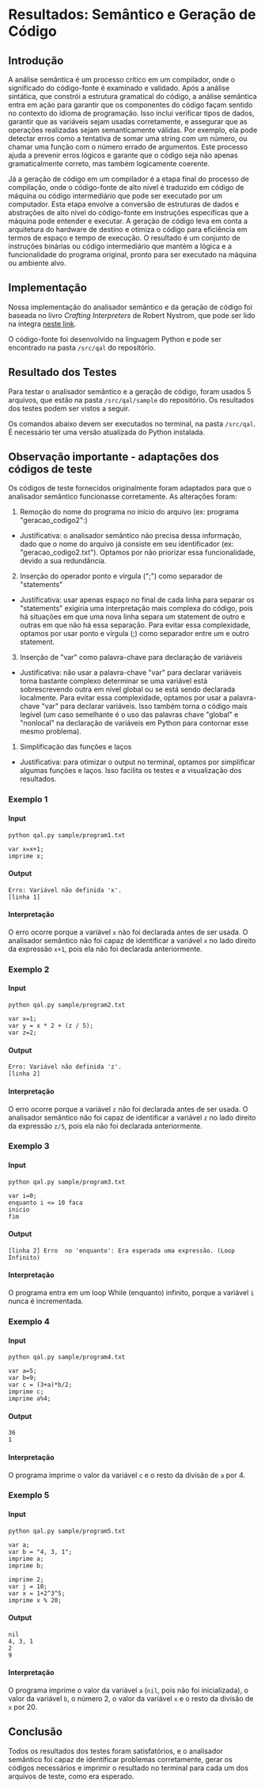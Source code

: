 # Resultados: Semântico e Geração de Código

## Introdução

A análise semântica é um processo crítico em um compilador, onde o significado do código-fonte é examinado e validado. Após a análise sintática, que constrói a estrutura gramatical do código, a análise semântica entra em ação para garantir que os componentes do código façam sentido no contexto do idioma de programação. Isso inclui verificar tipos de dados, garantir que as variáveis sejam usadas corretamente, e assegurar que as operações realizadas sejam semanticamente válidas. Por exemplo, ela pode detectar erros como a tentativa de somar uma string com um número, ou chamar uma função com o número errado de argumentos. Este processo ajuda a prevenir erros lógicos e garante que o código seja não apenas gramaticalmente correto, mas também logicamente coerente.

Já a geração de código em um compilador é a etapa final do processo de compilação, onde o código-fonte de alto nível é traduzido em código de máquina ou código intermediário que pode ser executado por um computador. Esta etapa envolve a conversão de estruturas de dados e abstrações de alto nível do código-fonte em instruções específicas que a máquina pode entender e executar. A geração de código leva em conta a arquitetura do hardware de destino e otimiza o código para eficiência em termos de espaço e tempo de execução. O resultado é um conjunto de instruções binárias ou código intermediário que mantém a lógica e a funcionalidade do programa original, pronto para ser executado na máquina ou ambiente alvo.

## Implementação

Nossa implementação do analisador semântico e da geração de código foi baseada no livro *Crafting Interpreters* de Robert Nystrom, que pode ser lido na íntegra [neste link](https://craftinginterpreters.com/).

O código-fonte foi desenvolvido na linguagem Python e pode ser encontrado na pasta `/src/qal` do repositório.

## Resultado dos Testes

Para testar o analisador semântico e a geração de código, foram usados 5 arquivos, que estão na pasta `/src/qal/sample` do repositório. Os resultados dos testes podem ser vistos a seguir.

Os comandos abaixo devem ser executados no terminal, na pasta `/src/qal`. É necessário ter uma versão atualizada do Python instalada.

## Observação importante - adaptações dos códigos de teste

Os códigos de teste fornecidos originalmente foram adaptados para que o analisador semântico funcionasse corretamente. As alterações foram:

1. Remoção do nome do programa no início do arquivo (ex: programa "geracao_codigo2":)
- Justificativa: o analisador semântico não precisa dessa informação, dado que o nome do arquivo já consiste em seu identificador (ex: "geracao_codigo2.txt"). Optamos por não priorizar essa funcionalidade, devido a sua redundância.

2. Inserção do operador ponto e vírgula (";") como separador de "statements"
- Justificativa: usar apenas espaço no final de cada linha para separar os "statements" exigiria uma interpretação mais complexa do código, pois há situações em que uma nova linha separa um statement de outro e outras em que não há essa separação. Para evitar essa complexidade, optamos por usar ponto e vírgula (;) como separador entre um e outro statement.

3. Inserção de "var" como palavra-chave para declaração de variáveis
- Justificativa: não usar a palavra-chave "var" para declarar variáveis torna bastante complexo determinar se uma variável está sobrescrevendo outra em nível global ou se está sendo declarada localmente. Para evitar essa complexidade, optamos por usar a palavra-chave "var" para declarar variáveis. Isso também torna o código mais legível (um caso semelhante é o uso das palavras chave "global" e "nonlocal" na declaração de variáveis em Python para contornar esse mesmo problema).

1. Simplificação das funções e laços
- Justificativa: para otimizar o output no terminal, optamos por simplificar algumas funções e laços. Isso facilita os testes e a visualização dos resultados.

### Exemplo 1

#### Input

`python qal.py sample/program1.txt`

```
var x=x+1;
imprime x;
```

#### Output

```
Erro: Variável não definida 'x'.
[linha 1]
```

#### Interpretação

O erro ocorre porque a variável `x` não foi declarada antes de ser usada. O analisador semântico não foi capaz de identificar a variável `x` no lado direito da expressão `x+1`, pois ela não foi declarada anteriormente.

### Exemplo 2

#### Input

`python qal.py sample/program2.txt`

```
var x=1;
var y = x * 2 + (z / 5);
var z=2;
```

#### Output

```
Erro: Variável não definida 'z'.
[linha 2]
```

#### Interpretação

O erro ocorre porque a variável `z` não foi declarada antes de ser usada. O analisador semântico não foi capaz de identificar a variável `z` no lado direito da expressão `z/5`, pois ela não foi declarada anteriormente.

### Exemplo 3

#### Input

`python qal.py sample/program3.txt`

```
var i=0;
enquanto i <= 10 faca
inicio
fim
```

#### Output

```
[linha 2] Erro  no 'enquanto': Era esperada uma expressão. (Loop Infinito)
```

#### Interpretação

O programa entra em um loop While (enquanto) infinito, porque a variável `i` nunca é incrementada.

### Exemplo 4

#### Input

`python qal.py sample/program4.txt`

```
var a=5;
var b=9;
var c = (3+a)*b/2;
imprime c;
imprime a%4;
```

#### Output

```
36
1
```

#### Interpretação

O programa imprime o valor da variável `c` e o resto da divisão de `a` por 4.

### Exemplo 5

#### Input

`python qal.py sample/program5.txt`

```
var a;
var b = "4, 3, 1";
imprime a;
imprime b;

imprime 2;
var j = 10;
var x = 1+2^3^5;
imprime x % 20;
```

#### Output

```
nil
4, 3, 1
2
9
```

#### Interpretação

O programa imprime o valor da variável `a` (`nil`, pois não foi inicializada), o valor da variável `b`, o número 2, o valor da variável `x` e o resto da divisão de `x` por 20.

## Conclusão

Todos os resultados dos testes foram satisfatórios, e o analisador semântico foi capaz de identificar problemas corretamente, gerar os códigos necessários e imprimir o resultado no terminal para cada um dos arquivos de teste, como era esperado.
